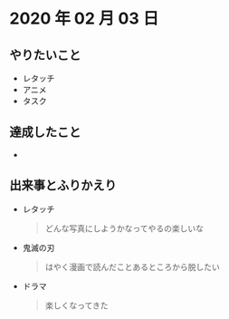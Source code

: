 # 2020 年 02 月 03 日

## やりたいこと

- レタッチ
- アニメ
- タスク

## 達成したこと

-

## 出来事とふりかえり

- レタッチ
  > どんな写真にしようかなってやるの楽しいな
- 鬼滅の刃
  > はやく漫画で読んだことあるところから脱したい
- ドラマ
  > 楽しくなってきた
